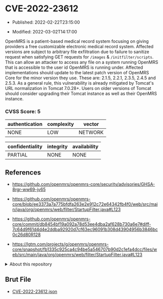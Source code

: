 # CVE-2022-23612

- Published: 2022-02-22T23:15:00

- Modified: 2022-03-02T14:17:00

OpenMRS is a patient-based medical record system focusing on giving providers a free customizable electronic medical record system. Affected versions are subject to arbitrary file exfiltration due to failure to sanitize request when satisfying GET requests for `/images` & `/initfilter/scripts`. This can allow an attacker to access any file on a system running OpenMRS that is accessible to the user id OpenMRS is running under. Affected implementations should update to the latest patch version of OpenMRS Core for the minor version they use. These are: 2.1.5, 2.2.1, 2.3.5, 2.4.5 and 2.5.3. As a general rule, this vulnerability is already mitigated by Tomcat's URL normalization in Tomcat 7.0.28+. Users on older versions of Tomcat should consider upgrading their Tomcat instance as well as their OpenMRS instance.

### CVSS Score: **5**

| authentication | complexity | vector |
| --- | --- | --- |
| NONE | LOW | NETWORK |

| confidentiality | integrity | availability |
| --- | --- | --- |
| PARTIAL | NONE | NONE |

## References

* https://github.com/openmrs/openmrs-core/security/advisories/GHSA-8rgr-ww69-jv65

* https://github.com/openmrs/openmrs-core/blob/ee3373a7a775bfdfa263e2e912c72e64342fb4f0/web/src/main/java/org/openmrs/web/filter/StartupFilter.java#L123

* https://github.com/openmrs/openmrs-core/commit/db8454bf19a092a78d53ee4dba2af628b730a6e7#diff-7c64d9f61d4d4e2ddba92920d7cf63ec96091b308d43904956b3846bc0c26d80R128

* https://lgtm.com/projects/g/openmrs/openmrs-core/snapshot/fb1335c925ca4c94be5a546707b90d2c1efa4dcc/files/web/src/main/java/org/openmrs/web/filter/StartupFilter.java#L123

<details>
<summary>About this repository</summary> 

  This repository is part of the project [Live Hack CVE](https://github.com/Live-Hack-CVE). Main website can be found [www.live-hack.org](https://www.live-hack.org) 
  
  Made by [Sn0wAlice](https://github.com/Sn0wAlice) for the people that care about security and need to have a feed of the latest CVEs. Hope you enjoy it, don't forget to star the repo and follow me on [Twitter](https://twitter.com/Sn0wAlice) and [Github](https://github.com/Sn0wAlice). And that is my [personnal website](https://www.alice-snow.me/)

  - [Home Page](https://github.com/Live-Hack-CVE)
  - [Framework](https://github.com/Live-Hack-CVE/cve-framework)
  - [CVE database](https://github.com/Live-Hack-CVE/full_database)
  - [Changelog](https://github.com/Live-Hack-CVE/Changelog)
</details>

## Brut File

* [CVE-2022-23612.json](https://raw.githubusercontent.com/Live-Hack-CVE/full_database/main/cves/2022/CVE-2022-23612.json)


